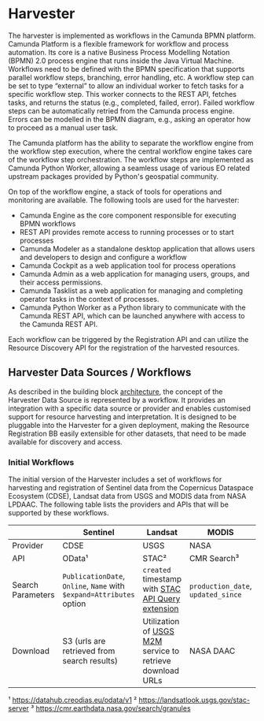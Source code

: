 # Harvester

The harvester is implemented as workflows in the Camunda BPMN platform. Camunda Platform is a flexible framework for workflow and process automation. Its core is a native Business Process Modelling Notation (BPMN) 2.0 process engine that runs inside the Java Virtual Machine. Workflows need to be defined with the BPMN specification that supports parallel workflow steps, branching, error handling, etc. A workflow step can be set to type “external” to allow an individual worker to fetch tasks for a specific workflow step. This worker connects to the REST API, fetches tasks, and returns the status (e.g., completed, failed, error). Failed workflow steps can be automatically retried from the Camunda process engine. Errors can be modelled in the BPMN diagram, e.g., asking an operator how to proceed as a manual user task.

The Camunda platform has the ability to separate the workflow engine from the workflow step execution, where the central workflow engine takes care of the workflow step orchestration. The workflow steps are implemented as Camunda Python Worker, allowing a seamless usage of various EO related upstream packages provided by Python's geospatial community.

On top of the workflow engine, a stack of tools for operations and monitoring are available. The following tools are used for the harvester:
- Camunda Engine as the core component responsible for executing BPMN workflows
- REST API provides remote access to running processes or to start processes
- Camunda Modeler as a standalone desktop application that allows users and developers to design and configure a workflow
- Camunda Cockpit as a web application tool for process operations
- Camunda Admin as a web application for managing users, groups, and their access permissions.
- Camunda Tasklist as a web application for managing and completing operator tasks in the context of processes.
- Camunda Python Worker as a Python library to communicate with the Camunda REST API,
which can be launched anywhere with access to the Camunda REST API.

Each workflow can be triggered by the Registration API and can utilize the Resource Discovery API for the registration of the harvested resources.

## Harvester Data Sources / Workflows

As described in the building block [architecture](../overview.md), the concept of the Harvester Data Source is represented by a workflow. It provides an integration with a specific data source or provider and enables customised support for resource harvesting and interpretation. It is designed to be pluggable into the Harvester for a given deployment, making the Resource Registration BB easily extensible for other datasets, that need to be made available for discovery and access.


### Initial Workflows

The initial version of the Harvester includes a set of workflows for harvesting and registration of Sentinel data from the Copernicus Dataspace Ecosystem (CDSE), Landsat data from USGS and MODIS data from NASA LPDAAC. The following table lists the providers and APIs that will be supported by these workflows.

|                   | Sentinel | Landsat | MODIS       |
| ------------------| -------- | ------- | ----------- | 
| Provider          | CDSE     | USGS    | NASA        |
| API               | OData¹   | STAC²   | CMR Search³ |
| Search Parameters | `PublicationDate`, `Online`, `Name` with `$expand=Attributes` option | `created` timestamp with [STAC API Query extension](https://github.com/stac-api-extensions/query) | `production_date`, `updated_since` |
| Download          | S3 (urls are retrieved from search results) | Utilization of [USGS M2M](https://m2m.cr.usgs.gov/) service to retrieve download URLs | NASA DAAC |

¹ https://datahub.creodias.eu/odata/v1
² https://landsatlook.usgs.gov/stac-server
³ https://cmr.earthdata.nasa.gov/search/granules

